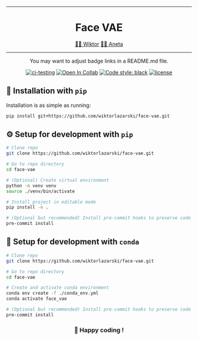 ______________________________________________________________________
<div align="center">

# Face VAE

<p align="center">
  <a href="https://github.com/wiktorlazarski">👨‍🎓 Wiktor</a>
  <a href="https://github.com/AnetaJas">👩‍🎓 Aneta</a>
</p>

______________________________________________________________________

You may want to adjust badge links in a README.md file.

[![ci-testing](https://github.com/wiktorlazarski/face-vae/actions/workflows/ci-testing.yml/badge.svg?branch=master&event=push)](https://github.com/wiktorlazarski/face-vae/actions/workflows/ci-testing.yml)
[![Open In Collab](https://colab.research.google.com/assets/colab-badge.svg)](https://colab.research.google.com/github/pytorch/ignite/blob/master/examples/notebooks/FashionMNIST.ipynb)
[![Code style: black](https://img.shields.io/badge/code%20style-black-000000.svg)](https://github.com/psf/black)
[![license](https://img.shields.io/badge/License-Apache%202.0-blue.svg)](https://github.com/wiktorlazarski/face-vae/blob/master/LICENSE)

</div>

## 💎 Installation with `pip`

Installation is as simple as running:

```bash
pip install git+https://github.com/wiktorlazarski/face-vae.git
```

## ⚙️ Setup for development with `pip`

```bash
# Clone repo
git clone https://github.com/wiktorlazarski/face-vae.git

# Go to repo directory
cd face-vae

# (Optional) Create virtual environment
python -m venv venv
source ./venv/bin/activate

# Install project in editable mode
pip install -e .

# (Optional but recommended) Install pre-commit hooks to preserve code format consistency
pre-commit install
```

## 🐍 Setup for development with `conda`

```bash
# Clone repo
git clone https://github.com/wiktorlazarski/face-vae.git

# Go to repo directory
cd face-vae

# Create and activate conda environment
conda env create -f ./conda_env.yml
conda activate face_vae

# (Optional but recommended) Install pre-commit hooks to preserve code format consistency
pre-commit install
```

<div align="center">

### 🤗 Happy coding !

</div>